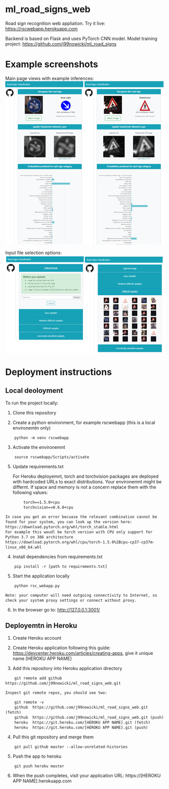 # ml_road_signs_web

Road sign recognition web appliation.
Try it live: https://rscwebapp.herokuapp.com  

Backend is based on Flask and uses PyTorch CNN model.
Model training project: https://github.com/j99nowicki/ml_road_signs 

# Example screenshots

Main page views with example inferences: <br>
![Screenshot - Main page](screenshot_1.png)

Input file selection options: <br>
![Screenshot - Input options](screenshot_2.png)

# Deployment instructions 

## Local deoloyment

To run the project locally:
1. Clone this repository

2. Create a python environment, for example rscwebapp (this is a local environemtn only)
```
    python -m venv rscwebapp
```
3. Activate the environemnt
```
    source rscwebapp/Scripts/activate
```
5. Update requirements.txt

    For Heroku deployemnt, torch and torchvision packages are deployed with hardcoded URLs to exact distributions.
    Your environemnt might be differnt. If space and memory is not a concern replace them with the following values:
```
        torch==1.5.0+cpu
        torchvision==0.6.0+cpu
```
    In case you get an error becuase the relevant combination cannot be found for your system, you can look up the version here: https://download.pytorch.org/whl/torch_stable.html
    For example this woudl be torch version with CPU only support for Python 3.7 on 386 architecture https://download.pytorch.org/whl/cpu/torch-1.5.0%2Bcpu-cp37-cp37m-linux_x86_64.whl

4. Install dependencies from requirements.txt
```
    pip install -r [path to requirements.txt]
```
5. Start the application locally 
```
    python rsc_webapp.py
```
    Note: your computer will need outgoing connectivity to Internet, so check your system proxy settings or connect without proxy.

6. In the browser go to: http://127.0.0.1:3001/


## Deployemtn in Heroku

1. Create Heroku account

2. Create Heroku application following this guide: https://devcenter.heroku.com/articles/creating-apps, give it unique name [HEROKU APP NAME]

3. Add this repository into Heroku application directory 
```
    git remote add github https://github.com/j99nowicki/ml_road_signs_web.git
```
    Inspect git remote repos, you should see two:
```
    git remote -v
    github  https://github.com/j99nowicki/ml_road_signs_web.git (fetch)
    github  https://github.com/j99nowicki/ml_road_signs_web.git (push)
    heroku  https://git.heroku.com/[HEROKU APP NAME].git (fetch)
    heroku  https://git.heroku.com/[HEROKU APP NAME].git (push)
```
4. Pull this git repository and merge them 
```
    git pull github master --allow-unrelated-histories 
```
5. Push the app to heroku
```
    git push heroku master
```
6. When the push completes, visit your application URL: https://[HEROKU APP NAME].herokuapp.com

